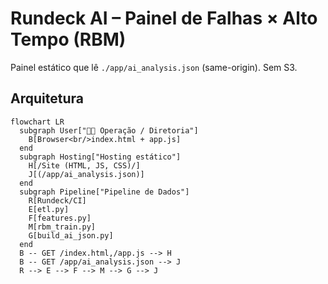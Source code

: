 # Rundeck AI – Painel de Falhas × Alto Tempo (RBM)
Painel estático que lê `./app/ai_analysis.json` (same-origin). Sem S3.

## Arquitetura
```mermaid
flowchart LR
  subgraph User["🧑‍💻 Operação / Diretoria"]
    B[Browser<br/>index.html + app.js]
  end
  subgraph Hosting["Hosting estático"]
    H[/Site (HTML, JS, CSS)/]
    J[(/app/ai_analysis.json)]
  end
  subgraph Pipeline["Pipeline de Dados"]
    R[Rundeck/CI]
    E[etl.py]
    F[features.py]
    M[rbm_train.py]
    G[build_ai_json.py]
  end
  B -- GET /index.html,/app.js --> H
  B -- GET /app/ai_analysis.json --> J
  R --> E --> F --> M --> G --> J
